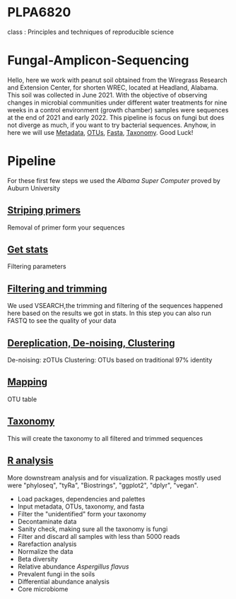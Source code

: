 # PLPA6820
class : Principles and techniques of reproducible science

# Fungal-Amplicon-Sequencing

Hello, here we work with peanut soil obtained from the Wiregrass Research and Extension Center, for shorten WREC, located at Headland, Alabama. This soil was collected in June 2021. With the objective of observing changes in microbial communities under different water treatments for nine weeks in a control environment (growth chamber) samples were sequences at the end of 2021 and early 2022. This pipeline is focus on fungi but does not diverge as much, if you want to try bacterial sequences. Anyhow, in here we will use [Metadata](https://github.com/lauraRodriiguez/PLPA6820/blob/main/phyloseq_input/metadata_libr.prepall02.01.22.csv), [OTUs](https://github.com/lauraRodriiguez/PLPA6820/blob/main/phyloseq_input/otu_table_ITS_UNOISE_R1.csv), [Fasta](https://github.com/lauraRodriiguez/PLPA6820/blob/main/phyloseq_input/otus_R1.fasta), [Taxonomy](https://github.com/lauraRodriiguez/PLPA6820/blob/main/phyloseq_input/taxfungi_R1_UNITE.csv). Good Luck!

# Pipeline

For these first few steps we used the *Albama Super Computer* proved by Auburn University

## [Striping primers](https://github.com/lauraRodriiguez/PLPA6820/blob/main/Scripts/STRIPPING%20PRIMERS1.rtf)

Removal of primer form your sequences

## [Get stats](https://github.com/lauraRodriiguez/PLPA6820/blob/main/Scripts/Stats2.rtf)

Filtering parameters

## [Filtering and trimming](https://github.com/lauraRodriiguez/PLPA6820/blob/main/Scripts/FILTERING.TRIMMING3.rtf)

We used VSEARCH,the trimming and filtering of the sequences happened here based on the results we got in stats. In this step you can also run FASTQ to see the quality of your data

## [Dereplication, De-noising, Clustering](https://github.com/lauraRodriiguez/PLPA6820/blob/main/Scripts/DEREPLICATION%2C%20CLUSTERING.CHIMERAREMOVAL4.rtf)


De-noising: zOTUs
Clustering: OTUs based on traditional 97% identity

## [Mapping](https://github.com/lauraRodriiguez/PLPA6820/blob/main/Scripts/MAPPING5.rtf)
OTU table


## [Taxonomy](https://github.com/lauraRodriiguez/PLPA6820/blob/main/Scripts/TAXONOMY6.rtf)
This will create the taxonomy to all filtered and trimmed sequences

## [R analysis](https://github.com/lauraRodriiguez/PLPA6820/blob/main/WRECpeanutSoilFungi.Rmd)
More downstream analysis and for visualization. R packages mostly used were "phyloseq", "tyRa", "Biostrings", "ggplot2", "dplyr", "vegan".
- Load packages, dependencies and palettes
- Input metadata, OTUs, taxonomy, and fasta
- Filter the "unidentified" form your taxonomy
- Decontaminate data
- Sanity check, making sure all the taxonomy is fungi
- Filter and discard all samples with less than 5000 reads
- Rarefaction analysis
- Normalize the data
- Beta diversity
- Relative abundance *Aspergillus flavus*
- Prevalent fungi in the soils
- Differential abundance analysis
- Core microbiome
